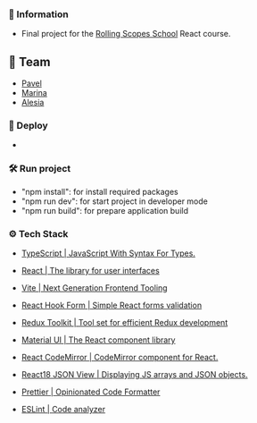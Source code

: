 ### 📝 Information
- Final project for the [Rolling Scopes School](https://rs.school) React course.

## 🌟 Team

- [Pavel](https://github.com/BondPV)
- [Marina](https://github.com/marinastepanchuk)
- [Alesia](https://github.com/Alesia-V175)

### 🔗 Deploy  
- 

### 🛠️ Run project
- "npm install": for install required packages
- "npm run dev": for start project in developer mode
- "npm run build": for prepare application build

### ⚙️ Tech Stack

- [TypeScript | JavaScript With Syntax For Types.](https://www.typescriptlang.org/)
- [React | The library for user interfaces](https://react.dev/)
- [Vite | Next Generation Frontend Tooling](https://vitejs.dev/)
- [React Hook Form | Simple React forms validation](https://react-hook-form.com/)
- [Redux Toolkit | Tool set for efficient Redux development](https://redux-toolkit.js.org/)
- [Material UI | The React component library](https://mui.com/)
- [React CodeMirror | CodeMirror component for React.](https://uiwjs.github.io/react-codemirror/)
- [React18 JSON View | Displaying JS arrays and JSON objects.](https://github.com/YYsuni/react18-json-view)

- [Prettier | Opinionated Code Formatter](https://prettier.io/)
- [ESLint | Code analyzer](https://eslint.org/)

